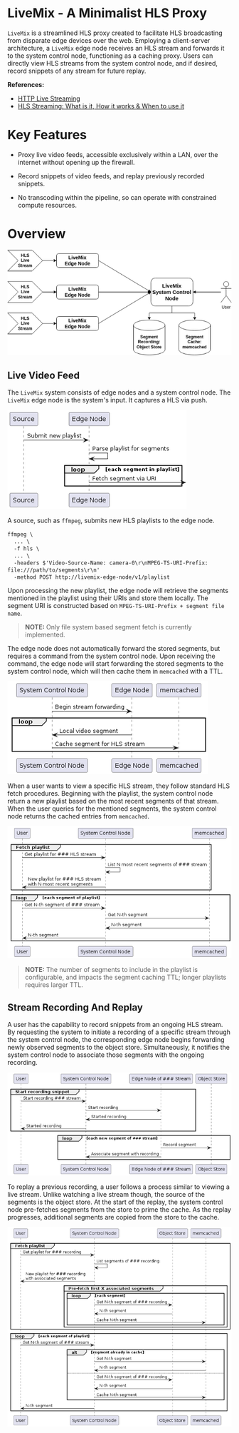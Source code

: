 # LiveMix - A Minimalist HLS Proxy

`LiveMix` is a streamlined HLS proxy created to facilitate HLS broadcasting from disparate edge devices over the web. Employing a client-server architecture, a `LiveMix` edge node receives an HLS stream and forwards it to the system control node, functioning as a caching proxy. Users can directly view HLS streams from the system control node, and if desired, record snippets of any stream for future replay.

**References:**
* [HTTP Live Streaming](https://en.wikipedia.org/wiki/HTTP_Live_Streaming)
* [HLS Streaming: What is it, How it works & When to use it](https://www.100ms.live/blog/hls-streaming)

# Key Features

* Proxy live video feeds, accessible exclusively within a LAN, over the internet without opening up the firewall.

* Record snippets of video feeds, and replay previously recorded snippets.

* No transcoding within the pipeline, so can operate with constrained compute resources.

# Overview

![livemix-system-overview](./ref/system-overview.png)

## Live Video Feed

The `LiveMix` system consists of edge nodes and a system control node. The `LiveMix` edge node is the system's input. It captures a HLS via push.

![input-hls-seq](./ref/seq/input_hls.png)

A source, such as `ffmpeg`, submits new HLS playlists to the edge node.

```
ffmpeg \
  ... \
  -f hls \
  ... \
  -headers $'Video-Source-Name: camera-0\r\nMPEG-TS-URI-Prefix: file:///path/to/segments\r\n'
  -method POST http://livemix-edge-node/v1/playlist
```

Upon processing the new playlist, the edge node will retrieve the segments mentioned in the playlist using their URIs and store them locally. The segment URI is constructed based on `MPEG-TS-URI-Prefix + segment file name`.

> **NOTE:** Only file system based segment fetch is currently implemented.

The edge node does not automatically forward the stored segments, but requires a command from the system control node. Upon receiving the command, the edge node will start forwarding the stored segments to the system control node, which will then cache them in `memcached` with a TTL.

![forward-hls-seq](./ref/seq/forward_hls.png)

When a user wants to view a specific HLS stream, they follow standard HLS fetch procedures. Beginning with the playlist, the system control node return a new playlist based on the most recent segments of that stream. When the user queries for the mentioned segments, the system control node returns the cached entries from `memcached`.

![view-live-hls-seg](./ref/seq/view_live_hls.png)

> **NOTE:** The number of segments to include in the playlist is configurable, and impacts the segment caching TTL; longer playlists requires larger TTL.

## Stream Recording And Replay

A user has the capability to record snippets from an ongoing HLS stream. By requesting the system to initiate a recording of a specific stream through the system control node, the corresponding edge node begins forwarding newly observed segments to the object store. Simultaneously, it notifies the system control node to associate those segments with the ongoing recording.

![start-recording-seq](./ref/seq/start_recording.png)

To replay a previous recording, a user follows a process similar to viewing a live stream. Unlike watching a live stream though, the source of the segments is the object store. At the start of the replay, the system control node pre-fetches segments from the store to prime the cache. As the replay progresses, additional segments are copied from the store to the cache.

![replay-recording-seq](./ref/seq/replay_snippet.png)
